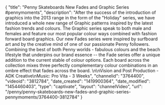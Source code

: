 {
    "title": "Penny Skateboards New Fades and Graphic Series #pennymoments",
    "description": "After the success of the introduction of graphics into the 2013 range in the form of the \"Holiday\" series, we have introduced a whole new range of Graphic patterns inspired by the latest fashion trends and colours. The Graphic series speak to both male and females and feature our most popular colour ways combined with fashion forward board graphics. Our new Fades series were inspired by surfboard art and by the creative mind of one of our passionate Penny followers. Combining the best of both Penny worlds - fabulous colours and the beach lifestyle that underpins our brand essence -- the Fade series offer a unique addition to the current stable of colour options. Each board across the collection mixes three perfectly complementary colour combinations in an ombre effect that fades across the board. \n\nVision and Post Production - ADK Creative\nMusic: Pro Vita - 3 Weeks",
    "channelid": "3764400",
    "videoid": "3812784",
    "date_created": "1419900364",
    "date_modified": "1454460403",
    "type": "captivate",
    "layout": "channelVideo",
    "url": "\/penny\/penny-skateboards-new-fades-and-graphic-series-pennymoments\/3764400-3812784"
}